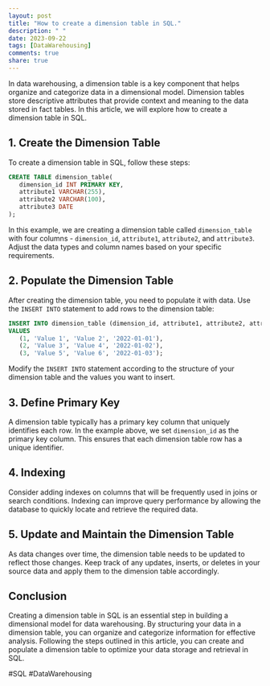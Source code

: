 ```yaml
---
layout: post
title: "How to create a dimension table in SQL."
description: " "
date: 2023-09-22
tags: [DataWarehousing]
comments: true
share: true
---
```


In data warehousing, a dimension table is a key component that helps organize and categorize data in a dimensional model. Dimension tables store descriptive attributes that provide context and meaning to the data stored in fact tables. In this article, we will explore how to create a dimension table in SQL.

## 1. Create the Dimension Table

To create a dimension table in SQL, follow these steps:

```sql
CREATE TABLE dimension_table(
   dimension_id INT PRIMARY KEY,
   attribute1 VARCHAR(255),
   attribute2 VARCHAR(100),
   attribute3 DATE
);
```

In this example, we are creating a dimension table called `dimension_table` with four columns - `dimension_id`, `attribute1`, `attribute2`, and `attribute3`. Adjust the data types and column names based on your specific requirements.

## 2. Populate the Dimension Table

After creating the dimension table, you need to populate it with data. Use the `INSERT INTO` statement to add rows to the dimension table:

```sql
INSERT INTO dimension_table (dimension_id, attribute1, attribute2, attribute3)
VALUES 
   (1, 'Value 1', 'Value 2', '2022-01-01'),
   (2, 'Value 3', 'Value 4', '2022-01-02'),
   (3, 'Value 5', 'Value 6', '2022-01-03');
```

Modify the `INSERT INTO` statement according to the structure of your dimension table and the values you want to insert.

## 3. Define Primary Key

A dimension table typically has a primary key column that uniquely identifies each row. In the example above, we set `dimension_id` as the primary key column. This ensures that each dimension table row has a unique identifier.

## 4. Indexing

Consider adding indexes on columns that will be frequently used in joins or search conditions. Indexing can improve query performance by allowing the database to quickly locate and retrieve the required data.

## 5. Update and Maintain the Dimension Table

As data changes over time, the dimension table needs to be updated to reflect those changes. Keep track of any updates, inserts, or deletes in your source data and apply them to the dimension table accordingly.

## Conclusion

Creating a dimension table in SQL is an essential step in building a dimensional model for data warehousing. By structuring your data in a dimension table, you can organize and categorize information for effective analysis. Following the steps outlined in this article, you can create and populate a dimension table to optimize your data storage and retrieval in SQL.

\#SQL #DataWarehousing